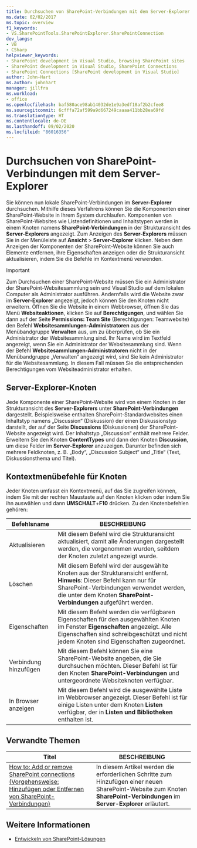 ```yaml
---
title: Durchsuchen von SharePoint-Verbindungen mit dem Server-Explorer | Microsoft-Dokumentation
ms.date: 02/02/2017
ms.topic: overview
f1_keywords:
- VS.SharePointTools.SharePointExplorer.SharePointConnection
dev_langs:
- VB
- CSharp
helpviewer_keywords:
- SharePoint development in Visual Studio, browsing SharePoint sites
- SharePoint development in Visual Studio, SharePoint Connections
- SharePoint Connections [SharePoint development in Visual Studio]
author: John-Hart
ms.author: johnhart
manager: jillfra
ms.workload:
- office
ms.openlocfilehash: baf580ace98ab14032de1e9a3edf18af2b2cfee8
ms.sourcegitcommit: 6cfffa72af599a9d667249caaaa411bb28ea69fd
ms.translationtype: HT
ms.contentlocale: de-DE
ms.lasthandoff: 09/02/2020
ms.locfileid: "86016356"
---
```

# <a name="browse-sharepoint-connections-by-using-server-explorer"></a>Durchsuchen von SharePoint-Verbindungen mit dem Server-Explorer
  Sie können nun lokale SharePoint-Verbindungen im **Server-Explorer** durchsuchen. Mithilfe dieses Verfahrens können Sie die Komponenten einer SharePoint-Website in Ihrem System durchlaufen. Komponenten von SharePoint-Websites wie Listendefinitionen und Inhaltstypen werden in einem Knoten namens **SharePoint-Verbindungen** in der Strukturansicht des **Server-Explorers** angezeigt. Zum Anzeigen des **Server-Explorers** müssen Sie in der Menüleiste auf **Ansicht** > **Server-Explorer** klicken. Neben dem Anzeigen der Komponenten der SharePoint-Website können Sie auch Elemente entfernen, ihre Eigenschaften anzeigen oder die Strukturansicht aktualisieren, indem Sie die Befehle im Kontextmenü verwenden.

> [!IMPORTANT]
> Zum Durchsuchen einer SharePoint-Website müssen Sie ein Administrator der SharePoint-Websitesammlung sein und Visual Studio auf dem lokalen Computer als Administrator ausführen. Andernfalls wird die Website zwar im **Server-Explorer** angezeigt, jedoch können Sie den Knoten nicht erweitern. Öffnen Sie die Website in einem Webbrowser, öffnen Sie das Menü **Websiteaktionen**, klicken Sie auf **Berechtigungen**, und wählen Sie dann auf der Seite **Permissions: Team Site** (Berechtigungen: Teamwebsite) den Befehl **Websitesammlungen-Administratoren** aus der Menübandgruppe **Verwalten** aus, um zu überprüfen, ob Sie ein Administrator der Websitesammlung sind. Ihr Name wird im Textfeld angezeigt, wenn Sie ein Administrator der Websitesammlung sind. Wenn der Befehl **Websitesammlungen-Administratoren** nicht in der Menübandgruppe „Verwalten“ angezeigt wird, sind Sie kein Administrator für die Websitesammlung. In diesem Fall müssen Sie die entsprechenden Berechtigungen vom Websiteadministrator erhalten.

## <a name="server-explorer-nodes"></a>Server-Explorer-Knoten
 Jede Komponente einer SharePoint-Website wird von einem Knoten in der Strukturansicht des **Server-Explorers** unter **SharePoint-Verbindungen** dargestellt. Beispielsweise enthalten SharePoint-Standardwebsites einen Inhaltstyp namens „Discussion“ (Diskussion) der einen Diskussionstyp darstellt, der auf der Seite **Discussions** (Diskussionen) der SharePoint-Website angezeigt wird. Der Inhaltstyp „Discussion“ enthält mehrere Felder. Erweitern Sie den Knoten **ContentTypes** und dann den Knoten **Discussion**, um diese Felder im **Server-Explorer** anzuzeigen. Darunter befinden sich mehrere Feldknoten, z. B. „Body“, „Discussion Subject“ und „Title“ (Text, Diskussionsthema und Titel).

## <a name="node-shortcut-menu-commands"></a>Kontextmenübefehle für Knoten
 Jeder Knoten umfasst ein Kontextmenü, auf das Sie zugreifen können, indem Sie mit der rechten Maustaste auf den Knoten klicken oder indem Sie ihn auswählen und dann **UMSCHALT**+**F10** drücken. Zu den Knotenbefehlen gehören:

|Befehlsname|BESCHREIBUNG|
|------------------|-----------------|
|Aktualisieren|Mit diesem Befehl wird die Strukturansicht aktualisiert, damit alle Änderungen dargestellt werden, die vorgenommen wurden, seitdem der Knoten zuletzt angezeigt wurde.|
|Löschen|Mit diesem Befehl wird der ausgewählte Knoten aus der Strukturansicht entfernt. **Hinweis**:  Dieser Befehl kann nur für SharePoint-Verbindungen verwendet werden, die unter dem Knoten **SharePoint-Verbindungen** aufgeführt werden.|
|Eigenschaften|Mit diesem Befehl werden die verfügbaren Eigenschaften für den ausgewählten Knoten im Fenster **Eigenschaften** angezeigt. Alle Eigenschaften sind schreibgeschützt und nicht jedem Knoten sind Eigenschaften zugeordnet.|
|Verbindung hinzufügen|Mit diesem Befehl können Sie eine SharePoint-Website angeben, die Sie durchsuchen möchten. Dieser Befehl ist für den Knoten **SharePoint-Verbindungen** und untergeordnete Websiteknoten verfügbar.|
|In Browser anzeigen|Mit diesem Befehl wird die ausgewählte Liste im Webbrowser angezeigt. Dieser Befehl ist für einige Listen unter dem Knoten **Listen** verfügbar, der in **Listen und Bibliotheken** enthalten ist.|

## <a name="related-topics"></a>Verwandte Themen

|Titel|BESCHREIBUNG|
|-----------|-----------------|
|[How to: Add or remove SharePoint connections (Vorgehensweise: Hinzufügen oder Entfernen von SharePoint-Verbindungen)](../sharepoint/how-to-add-or-remove-sharepoint-connections.md)|In diesem Artikel werden die erforderlichen Schritte zum Hinzufügen einer neuen SharePoint-Website zum Knoten **SharePoint-Verbindungen** im **Server-Explorer** erläutert.|

## <a name="see-also"></a>Weitere Informationen
- [Entwickeln von SharePoint-Lösungen](../sharepoint/developing-sharepoint-solutions.md)
